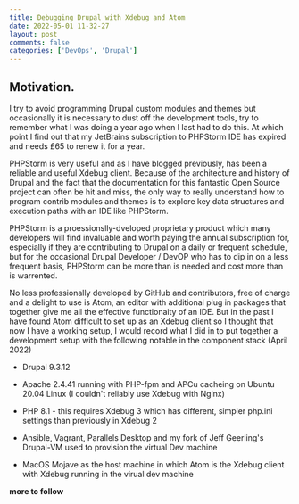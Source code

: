 ```yaml
---
title: Debugging Drupal with Xdebug and Atom
date: 2022-05-01 11-32-27
layout: post
comments: false
categories: ['DevOps', 'Drupal']
---
```


## Motivation. 

I try to avoid programming Drupal custom modules and themes but occasionally it is necessary to dust off the development tools, try to remember what I was doing a year ago when I last had to do this. At which point I find out that my JetBrains subscription to PHPStorm IDE has expired and needs £65 to renew it for a year.  

PHPStorm is very useful and as I have blogged previously, has been a reliable and useful Xdebug client. Because of the architecture and history of Drupal and the fact that the documentation for this fantastic Open Source project can often be hit and miss, the only way to really understand how to program contrib modules and themes is to explore key data structures and execution paths with an IDE like PHPStorm.  

PHPStorm is a proessionslly-dveloped proprietary product which many developers will find invaluable and worth paying the annual subscription for, especially if they are contributing to Drupal on a daily or frequent schedule, but for the occasional Drupal Developer / DevOP who has to dip in on a less frequent basis, PHPStorm can be more than is needed and cost more than is warrented.  

No less professionally developed by GitHub and contributors, free of charge and a delight to use is Atom, an editor with additional plug in packages that together give me all the effective functionaity of an IDE. But in the past I have found Atom difficult to set up as an Xdebug client so I thought that now I have a working setup, I would record what I did in to put together a development setup with the following notable in the component stack (April 2022)  

*   Drupal 9.3.12  

*   Apache 2.4.41 running with PHP-fpm and APCu cacheing on Ubuntu 20.04 Linux (I couldn't reliably use Xdebug with Nginx)  

*   PHP 8.1 - this requires Xdebug 3 which has different, simpler php.ini settings than previously in Xdebug 2

*   Ansible, Vagrant, Parallels Desktop and my fork of Jeff Geerling's Drupal-VM used to provision the virtual Dev machine  

*   MacOS Mojave as the host machine in which Atom is the Xdebug client with Xdebug running in the virual dev machine 

**more to follow**